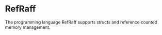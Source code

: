 # RefRaff
The programming language RefRaff supports structs and reference counted memory management.

